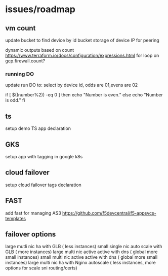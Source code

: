 # issues/roadmap

## vm count
update bucket to find device by id
bucket storage of device IP for peering

dynamic outputs based on count
https://www.terraform.io/docs/configuration/expressions.html
for loop on gcp.firewall.count?

### running DO
update run DO to:
select by device id, odds are 01,evens are 02

if [ $((number%2)) -eq 0 ]
then
  echo "Number is even."
else
  echo "Number is odd."
fi

## ts
setup demo TS app
declaration

## GKS
setup app with tagging in google k8s

## cloud failover
setup cloud failover
tags
declaration

## FAST
add fast for managing AS3
https://github.com/f5devcentral/f5-appsvcs-templates

## failover options
large mutli nic ha with GLB ( less instances)
small single nic auto scale with GLB ( more instances)
large multi nic active active with dns ( global more small instances)
small multi nic active active with dns ( global more small instances)
large multi nic ha with Nginx autoscale ( less instances, more options for scale sni routing/certs)